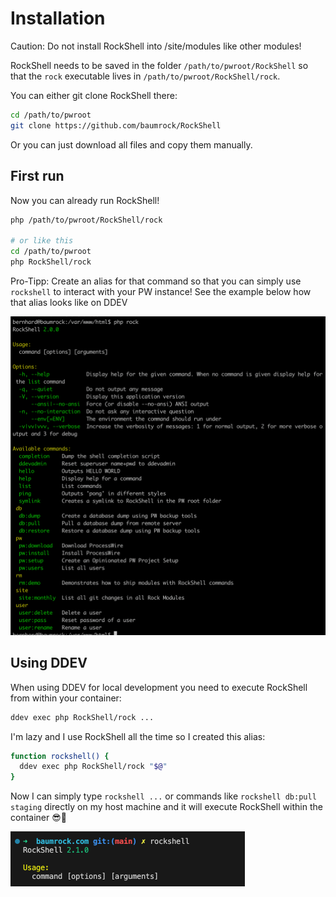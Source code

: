 # Installation

<div class="uk-alert uk-alert-danger">Caution: Do not install RockShell into /site/modules like other modules!</div>

RockShell needs to be saved in the folder `/path/to/pwroot/RockShell` so that the `rock` executable lives in `/path/to/pwroot/RockShell/rock`.

You can either git clone RockShell there:

```sh
cd /path/to/pwroot
git clone https://github.com/baumrock/RockShell
```

Or you can just download all files and copy them manually.

## First run

Now you can already run RockShell!

```sh
php /path/to/pwroot/RockShell/rock

# or like this
cd /path/to/pwroot
php RockShell/rock
```

Pro-Tipp: Create an alias for that command so that you can simply use `rockshell` to interact with your PW instance! See the example below how that alias looks like on DDEV

<img src=rockshell.png class=blur>

## Using DDEV

When using DDEV for local development you need to execute RockShell from within your container:

```sh
ddev exec php RockShell/rock ...
```

I'm lazy and I use RockShell all the time so I created this alias:

```sh
function rockshell() {
  ddev exec php RockShell/rock "$@"
}
```

Now I can simply type `rockshell ...` or commands like `rockshell db:pull staging` directly on my host machine and it will execute RockShell within the container 😎🚀

<img src=alias.png class=blur>

